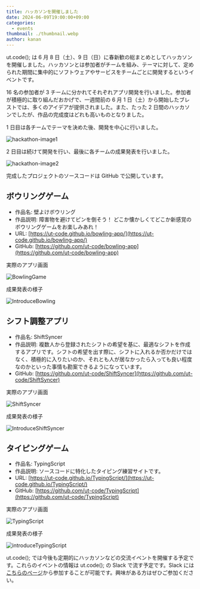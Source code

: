 ```yaml
---
title: ハッカソンを開催しました
date: 2024-06-09T19:00:00+09:00
categories:
  - events
thumbnail: ./thumbnail.webp
author: kanan
---
```


ut.code(); は 6 月 8 日（土）、9 日（日）に春新歓の総まとめとしてハッカソンを開催しました。ハッカソンとは参加者がチームを組み、テーマに対して、定められた期間に集中的にソフトウェアやサービスをチームごとに開発するというイベントです。

16 名の参加者が 3 チームに分かれてそれぞれアプリ開発を行いました。参加者が積極的に取り組んだおかげで、一週間前の 6 月 1 日（土）から開始したブレストでは、多くのアイデアが提供されました。また、たった 2 日間のハッカソンでしたが、作品の完成度はどれも高いものとなりました。

1 日目は各チームでテーマを決めた後、開発を中心に行いました。

![hackathon-image1](./hackathon-image1.webp)

2 日目は続けて開発を行い、最後に各チームの成果発表を行いました。

![hackathon-image2](./hackathon-image2.webp)

完成したプロジェクトのソースコードは GitHub で公開しています。

## ボウリングゲーム

- 作品名: 壁よけボウリング
- 作品説明: 障害物を避けてピンを倒そう！ どこか懐かしくてどこか新感覚のボウリングゲームをお楽しみあれ！
- URL: [https://ut-code.github.io/bowling-app/](https://ut-code.github.io/bowling-app/)
- GitHub: [https://github.com/ut-code/bowling-app](https://github.com/ut-code/bowling-app)

実際のアプリ画面

![BowlingGame](./bowling.webp)

成果発表の様子

![IntroduceBowling](./introduce-bowling.webp)

## シフト調整アプリ

- 作品名: ShiftSyncer
- 作品説明: 複数人から登録されたシフトの希望を基に、最適なシフトを作成するアプリです。シフトの希望を出す際に、シフトに入れるか否かだけではなく、積極的に入りたいのか、それとも人が居なかったら入っても良い程度なのかといった事情も勘案できるようになっています。
- GitHub: [https://github.com/ut-code/ShiftSyncer](https://github.com/ut-code/ShiftSyncer)

実際のアプリ画面

![ShiftSyncer](./shift-syncer.webp)

成果発表の様子

![IntroduceShiftSyncer](./introduce-shift-syncer.webp)

## タイピングゲーム

- 作品名: TypingScript
- 作品説明: ソースコードに特化したタイピング練習サイトです。
- URL: [https://ut-code.github.io/TypingScript/](https://ut-code.github.io/TypingScript/)
- GitHub: [https://github.com/ut-code/TypingScript](https://github.com/ut-code/TypingScript)

実際のアプリ画面

![TypingScript](./typing-script.webp)

成果発表の様子

![introduceTypingScript](./introduce-typing-script.webp)

ut.code(); では今後も定期的にハッカソンなどの交流イベントを開催する予定です。これらのイベントの情報は ut.code(); の Slack で流す予定です。Slack には[こちらのページ](https://utcode.net/join/)から参加することが可能です。興味がある方はぜひご参加ください。
